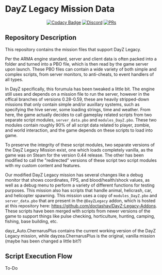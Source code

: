 # DayZ Legacy Mission Data

<p align="center">
  <a href="https://www.codacy.com/gh/doctashay/DayZ-Missions/dashboard?utm_source=github.com&amp;utm_medium=referral&amp;utm_content=doctashay/DayZ-Missions&amp;utm_campaign=Badge_Grade" rel="nofollow"><img src="https://app.codacy.com/project/badge/Grade/d71cbf4c259f4ff699e151268d34507b" alt="Codacy Badge" style="max-width:100%;"></a>
  <a href="https://discord.gg/TF7CXGMFqg"><img src="https://img.shields.io/discord/756287461377703987" alt="Discord"></a>
  <a href="https://makeapullrequest.com"><img src="https://img.shields.io/badge/PRs-welcome-brightgreen.svg?style=flat-square" alt=PRs Welcome></a>
</p>

## Repository Description

This repository contains the mission files that support DayZ Legacy. 

Per the ARMA engine standard, server and client data is often packed into a folder and turned into a PBO file, which is then read by the game server upon launch. These PBO files can contain a wide variety of both simple and complex scripts, from server monitors, to anti-cheats, to event handlers of all types.

In DayZ specifically, this forumula has been tweaked a little bit. The engine still uses and depends on a mission file to run the server, however in the offical branches of versions 0.28-0.59, these are heavily stripped-down missions that only contain simple and/or auxillary systems, such as specifying the hive server, some loading strings, time and weather. From here, the game actually decides to call gameplay related scripts from two separate script modules, `server_data.pbo` and `modules_DayZ.pbo`. These two modules contain roughly 90% of all script data related to player, zombie, and world interaction, and the game depends on these scripts to load into game. 

To preserve the integrity of these script modules, two separate versions of the DayZ Legacy Mission exist, one which loads completely vanilla, as the game was on Steam for the version 0.44 release. The other has been modified to call the "redirected" versions of these script two script modules with my custom content and features. 

Our modified DayZ Legacy mission has several changes like a debug monitor that shows coordinates, FPS, and blood/health/shock values, as well as a debug menu to perform a variety of different functions for testing purposes. This mission also has scripts that handle animal, helicrash, car, and helicopter spawning. This mission uses a copy of `modules_DayZ.pbo` and `server_data.pbo` that are present in the `@DayZLegacy` addon, which is hosted at this repository here: https://github.com/doctashay/DayZ-Legacy-Addons. These scripts have been merged with scripts from newer versions of the game to support things like pulse checking, horticulture, hunting, camping, fishing, base building, etc. 

dayz_Auto.ChernarusPlus contains the current working version of the DayZ Legacy mission, while dayzea.ChernarusPlus is the original, vanilla mission (maybe has been changed a little bit?)

## Script Execution Flow

To-Do
